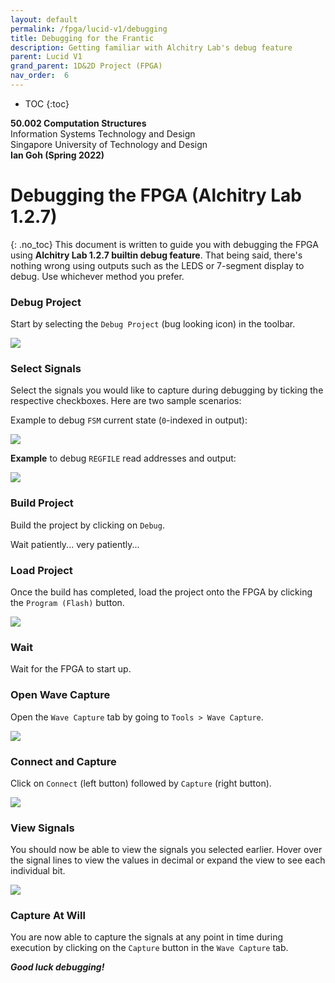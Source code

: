 ```yaml
---
layout: default
permalink: /fpga/lucid-v1/debugging
title: Debugging for the Frantic
description: Getting familiar with Alchitry Lab's debug feature
parent: Lucid V1 
grand_parent: 1D&2D Project (FPGA)
nav_order:  6
---
```



* TOC
{:toc}

**50.002 Computation Structures**
<br>
Information Systems Technology and Design
<br>
Singapore University of Technology and Design
<br>
**Ian Goh (Spring 2022)**

# Debugging the FPGA (Alchitry Lab 1.2.7)
{: .no_toc}
This document is written to guide you with debugging the FPGA using **Alchitry Lab 1.2.7 builtin debug feature**. That being said, there's nothing wrong using outputs such as the LEDS or 7-segment display to debug. Use whichever method you prefer.


### Debug Project
Start by selecting the `Debug Project` (bug looking icon) in the toolbar.

<img src="/50002/assets/contentimage/debug_fpga/debug_icon.png"  class="center_full"/>


### Select Signals
Select the signals you would like to capture during debugging by ticking the respective checkboxes. Here are two sample scenarios:

Example to debug `FSM` current state (`0`-indexed in output):

<img src="/50002/assets/contentimage/debug_fpga/game_fsm.png"  class="center_seventy"/>


**Example** to debug `REGFILE` read addresses and output:

<img src="/50002/assets/contentimage/debug_fpga/regfile.png"  class="center_seventy"/>

### Build Project
Build the project by clicking on `Debug`.

Wait patiently... very patiently...

### Load Project
Once the build has completed, load the project onto the FPGA by clicking the `Program (Flash)` button.

<img src="/50002/assets/contentimage/debug_fpga/flash_icon.png"  class="center_full"/>

### Wait
Wait for the FPGA to start up.

### Open Wave Capture
Open the `Wave Capture` tab by going to `Tools > Wave Capture`.

<img src="/50002/assets/contentimage/debug_fpga/wave_capture.png"  class="center_full"/>

### Connect and Capture
Click on `Connect` (left button) followed by `Capture` (right button).

<img src="/50002/assets/contentimage/debug_fpga/conn_capture.png"  class="center_full"/>

### View Signals
You should now be able to view the signals you selected earlier. Hover over the signal lines to view the values in decimal or expand the view to see each individual bit.

<img src="/50002/assets/contentimage/debug_fpga/wave_capture_signals.png"  class="center_full"/>

### Capture At Will
You are now able to capture the signals at any point in time during execution by clicking on the `Capture` button in the `Wave Capture` tab.


***Good luck debugging!***






